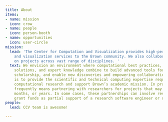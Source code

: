 ```yaml
---
title: About
items:
- name: mission
  icon: crow
- name: people
  icon: person-booth
- name: opportunities
  icon: user-circle
mission:
  lead: 'The Center for Computation and Visualization provides high-performance computing
    and visualization services to the Brown community. We also collaborate with researchers
    on projects across vast range of disciplines. '
  text: We envision an environment where computational best practices, innovative
    solutions, and expert knowledge combine to build advanced tools for research and
    scholarship, and enable new discoveries and empowering collaborations. Our mission
    is to provide the scientific and technical computing expertise required to advance
    computational research and support Brown’s academic mission. In practice, this
    frequently means partnering with researchers for projects that may span weeks,
    months, or years. In some cases, these partnerships can involve researchers using
    grant funds as partial support of a research software engineer or data scientist.
people:
  lead: CCV team is awesome!

---
```


